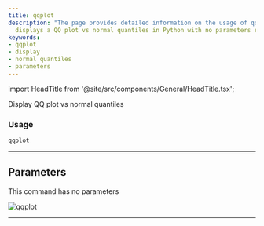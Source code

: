 ```yaml
---
title: qqplot
description: "The page provides detailed information on the usage of qqplot, which"
  displays a QQ plot vs normal quantiles in Python with no parameters required.
keywords:
- qqplot
- display
- normal quantiles
- parameters
---
```


import HeadTitle from '@site/src/components/General/HeadTitle.tsx';

<HeadTitle title="forex/qa/qqplot - Reference | OpenBB Terminal Docs" />

Display QQ plot vs normal quantiles

### Usage

```python
qqplot
```

---

## Parameters

This command has no parameters


![qqplot](https://user-images.githubusercontent.com/46355364/154307858-acd1a7d0-bb40-4639-a69c-c316749a90ab.png)

---
